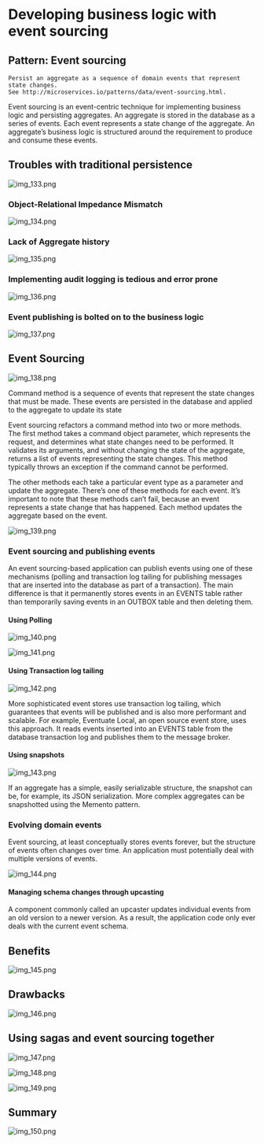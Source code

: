 # Developing business logic with event sourcing

## Pattern: Event sourcing

    Persist an aggregate as a sequence of domain events that represent state changes.
    See http://microservices.io/patterns/data/event-sourcing.html.

Event sourcing is an event-centric technique for implementing business logic and persisting aggregates. An aggregate is
stored in the database as a series of events. Each event represents a state change of the aggregate. An aggregate’s
business logic is structured around the requirement to produce and consume these events.

## Troubles with traditional persistence

![img_133.png](images/img_133.png)

### Object-Relational Impedance Mismatch

![img_134.png](images/img_134.png)

### Lack of Aggregate history

![img_135.png](images/img_135.png)

### Implementing audit logging is tedious and error prone

![img_136.png](images/img_136.png)

### Event publishing is bolted on to the business logic

![img_137.png](images/img_137.png)

## Event Sourcing

![img_138.png](images/img_138.png)

Command method is a sequence of events that represent the state changes that must be made. These events are persisted in
the database and applied to the aggregate to update its state

Event sourcing refactors a command method into two or more methods. The first method takes a command object parameter,
which represents the request, and determines what state changes need to be performed. It validates its arguments, and
without changing the state of the aggregate, returns a list of events representing the state changes. This method
typically throws an exception if the command cannot be performed.

The other methods each take a particular event type as a parameter and update the aggregate. There’s one of these
methods for each event. It’s important to note that these methods can’t fail, because an event represents a state change
that has happened. Each method updates the aggregate based on the event.

![img_139.png](images/img_139.png)

### Event sourcing and publishing events

An event sourcing-based application can publish events using one of these mechanisms (polling and transaction log
tailing for publishing messages that are inserted into the database as part of a transaction). The main difference is
that it permanently stores events in an EVENTS table rather than temporarily saving events in an OUTBOX table and then
deleting them.

#### Using Polling

![img_140.png](images/img_140.png)

![img_141.png](images/img_141.png)

#### Using Transaction log tailing

![img_142.png](images/img_142.png)

More sophisticated event stores use transaction log tailing, which guarantees that events will be published and is also
more performant and scalable. For example, Eventuate Local, an open source event store, uses this approach. It reads
events inserted into an EVENTS table from the database transaction log and publishes them to the message broker.

#### Using snapshots

![img_143.png](images/img_143.png)

If an aggregate has a simple, easily serializable structure, the snapshot can be, for example, its JSON serialization.
More complex aggregates can be snapshotted using the Memento pattern.

### Evolving domain events

Event sourcing, at least conceptually stores events forever, but the structure of events often changes over time. An
application must potentially deal with multiple versions of events.

![img_144.png](images/img_144.png)

#### Managing schema changes through upcasting

A component commonly called an upcaster updates individual events from an old version to a newer version. As a result,
the application code only ever deals with the current event schema.

## Benefits

![img_145.png](images/img_145.png)

## Drawbacks

![img_146.png](images/img_146.png)

## Using sagas and event sourcing together

![img_147.png](images/img_147.png)

![img_148.png](images/img_148.png)

![img_149.png](images/img_149.png)

## Summary

![img_150.png](images/img_150.png)



